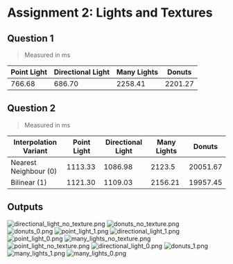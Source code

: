 # Assignment 2: Lights and Textures

## Question 1

> Measured in ms

<div align="center">

| Point Light | Directional Light | Many Lights | Donuts  |
| ----------- | ----------------- | ----------- | ------- |
| 766.68      | 686.70            | 2258.41     | 2201.27 |

</div>

## Question 2

> Measured in ms

<div align="center">

| Interpolation Variant | Point Light | Directional Light | Many Lights | Donuts   |
| --------------------- | ----------- | ----------------- | ----------- | -------- |
| Nearest Neighbour (0) | 1113.33     | 1086.98           | 2123.5      | 20051.67 |
| Bilinear (1)          | 1121.30     | 1109.03           | 2156.21     | 19957.45 |

</div>

## Outputs

![directional_light_no_texture.png](./outputs/directional_light_no_texture.png)
![donuts_no_texture.png](./outputs/donuts_no_texture.png)
![donuts_0.png](./outputs/donuts_0.png)
![point_light_1.png](./outputs/point_light_1.png)
![directional_light_1.png](./outputs/directional_light_1.png)
![point_light_0.png](./outputs/point_light_0.png)
![many_lights_no_texture.png](./outputs/many_lights_no_texture.png)
![point_light_no_texture.png](./outputs/point_light_no_texture.png)
![directional_light_0.png](./outputs/directional_light_0.png)
![donuts_1.png](./outputs/donuts_1.png)
![many_lights_1.png](./outputs/many_lights_1.png)
![many_lights_0.png](./outputs/many_lights_0.png)